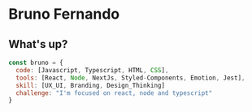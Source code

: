 # Bruno Fernando
## What's up?

```javascript
const bruno = {
  code: [Javascript, Typescript, HTML, CSS],
  tools: [React, Node, NextJs, Styled-Components, Emotion, Jest],
  skill: [UX_UI, Branding, Design_Thinking]
  challenge: "I'm focused on react, node and typescript"
}
```
